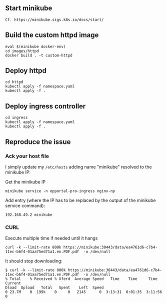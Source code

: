 ## Start minikube

    Cf. https://minikube.sigs.k8s.io/docs/start/

## Build the custom httpd image

    eval $(minikube docker-env)
    cd images/httpd
    docker build . -t custom-httpd

## Deploy httpd

    cd httpd
    kubectl apply -f namespace.yaml
    kubectl apply -f .

## Deploy ingress controller

    cd ingress
    kubectl apply -f namespace.yaml
    kubectl apply -f .


## Reproduce the issue

### Ack your host file

I simply update my `/etc/hosts` adding name "minikube" resolved to the minikube IP:

Get the minikube IP 

    minikube service -n opportal-pro-ingress nginx-np

Add entry (where the IP has to be replaced by the output of the minikube service command):

    192.168.49.2 minikube


### CURL

Execute multiple time if needed until it hangs

    curl -k --limit-rate 800k https://minikube:30443/data/ea4761d6-c7b4-11ec-b6f4-01aa75ed71a1.en.PDF.pdf  -o /dev/null

It should stop downloading:

    $ curl -k --limit-rate 800k https://minikube:30443/data/ea4761d6-c7b4-11ec-b6f4-01aa75ed71a1.en.PDF.pdf  -o /dev/null
    % Total    % Received % Xferd  Average Speed   Time    Time     Time  Current
    Dload  Upload   Total   Spent    Left  Speed
    0 23.7M    0  199k    0     0   2145      0  3:13:31  0:01:35  3:11:56     0

